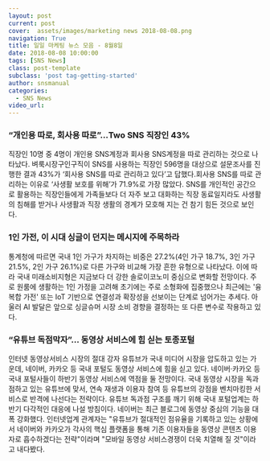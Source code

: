 ```yaml
---
layout: post
current: post
cover:  assets/images/marketing news 2018-08-08.png 
navigation: True
title: 일일 마케팅 뉴스 모음 - 8월8일
date: 2018-08-08 10:00:00
tags: [SNS News]
class: post-template
subclass: 'post tag-getting-started'
author: snsmanual
categories:
  - SNS News
video_url: 
---
```


###  **“개인용 따로, 회사용 따로”…Two SNS 직장인 43%**

직장인 10명 중 4명이 개인용 SNS계정과 회사용 SNS계정을 따로 관리하는 것으로 나타났다. 
벼룩시장구인구직이 SNS를 사용하는 직장인 596명을 대상으로 설문조사를 진행한 결과 
43%가 ‘회사용 SNS를 따로 관리하고 있다’고 답했다.회사용 SNS를 따로 관리하는 이유로 
‘사생활 보호를 위해’가 71.9%로 가장 많았다.
 SNS를 개인적인 공간으로 활용하는 직장인들에게 가족들보다 
더 자주 보고 대화하는 직장 동료일지라도 사생활의 침해를 받거나 
사생활과 직장 생활의 경계가 모호해 지는 건 참기 힘든 것으로 보인다.





### **1인 가전, 이 시대 싱글이 던지는 메시지에 주목하라**

통계청에 따르면 국내 1인 가구가 차지하는 비중은 27.2%(4인 가구 18.7%, 3인 가구 21.5%, 
2인 가구 26.1%)로 다른 가구와 비교해 가장 흔한 유형으로 나타났다.
이에 따라 국내 미래소비지형은 지금보다 더 강한 솔로이코노미 중심으로 변화할 전망이다. 
주로 원룸에 생활하는 1인 가정을 고려해 초기에는 주로 소형화에 집중했으나 최근에는 '융복합 가전' 
또는 IoT 기반으로 연결성과 확장성을 선보이는 단계로 넘어가는 추세다. 
아울러 AI 발달은 앞으로 싱글슈머 시장 소비 경향을 결정하는 또 다른 변수로 작용하고 있다.





### **“유튜브 독점막자”… 동영상 서비스에 힘 싣는 토종포털**

인터넷 동영상서비스 시장의 절대 강자 유튜브가 국내 미디어 시장을 압도하고 있는 가운데, 
네이버, 카카오 등 국내 포털도 동영상 서비스에 힘을 싣고 있다. 
네이버·카카오 등 국내 포털사들이 하반기 동영상 서비스에 역점을 둘 전망이다. 
국내 동영상 시장을 독과점하고 있는 유튜브에 맞서, 연속 재생과 이용자 참여 등 유튜브의 강점을 벤치마킹한 서비스로 반격에 나선다는 전략이다.
유튜브 독과점 구조를 깨기 위해 국내 포털업계는 하반기 다각적인 대응에 나설 방침이다. 
네이버는 최근 블로그에 동영상 중심의 기능을 대폭 강화했다. 인터넷업계 관계자는 
"유튜브가 절대적인 점유율을 기록하고 있는 상황에서 네이버와 카카오가 각사의 핵심 플랫폼을 통해 
기존 이용자들을 동영상 콘텐츠 이용자로 흡수하겠다는 전략"이라며 "모바일 동영상 서비스경쟁이 더욱 치열해 질 것"이라고 내다봤다. 